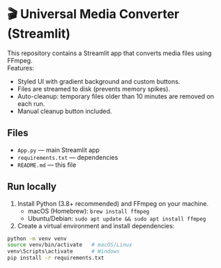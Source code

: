 # 🎬 Universal Media Converter (Streamlit)

This repository contains a Streamlit app that converts media files using FFmpeg.  
Features:
- Styled UI with gradient background and custom buttons.
- Files are streamed to disk (prevents memory spikes).
- Auto-cleanup: temporary files older than 10 minutes are removed on each run.
- Manual cleanup button included.

## Files
- `App.py` — main Streamlit app
- `requirements.txt` — dependencies
- `README.md` — this file

## Run locally
1. Install Python (3.8+ recommended) and FFmpeg on your machine.
   - macOS (Homebrew): `brew install ffmpeg`
   - Ubuntu/Debian: `sudo apt update && sudo apt install ffmpeg`
2. Create a virtual environment and install dependencies:
```bash
python -m venv venv
source venv/bin/activate   # macOS/Linux
venv\Scripts\activate      # Windows
pip install -r requirements.txt
